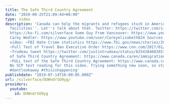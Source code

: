 ```yaml
---
title: The Safe Third Country Agreement
date: "2019-09-25T21:09:44+08:00"
type: video
description: 'Canada can help the migrants and refugees stuck in American ''detention
  facilities''. Let''s talk about that. Twitter: https://twitter.com/silverface_ ko-fi:
  https://ko-fi.com/silverface Some Guy From Vancouver: https://www.youtube.com/channel/UC4WTsk_dloGdTat32mVC6qA
  Carey Wedler: https://www.youtube.com/user/Careyelizabeth824 Sources Used in this
  video: ~FBI Hate Crime statistics https://www.fbi.gov/news/stories/2017-hate-crime-statistics-released-111318
  ~Full Text of Travel Ban Executive Order https://www.cnn.com/2017/01/28/politics/text-of-trump-executive-order-nation-ban-refugees/index.html
  ~Trudeau tweet https://twitter.com/justintrudeau/status/825438460265762816 ~Summary
  of Safe Third Country Agreement: https://www.canada.ca/en/immigration-refugees-citizenship/corporate/mandate/policies-operational-instructions-agreements/agreements/safe-third-country-agreement.html
  ~FULL text of the Safe Third Country Agreement: https://www.canada.ca/en/immigration-refugees-citizenship/corporate/mandate/policies-operational-instructions-agreements/agreements/safe-third-country-agreement/final-text.html
  No SCP test reading for this video. Trying something new soon, so stay tuned. #thisisvirtue
  #dontlookaway #thisishappening'
publishdate: "2019-07-14T16:00:05.000Z"
url: /silverface/DUWndrSO9yg/
providers:
  youtube:
    id: DUWndrSO9yg
---
```

